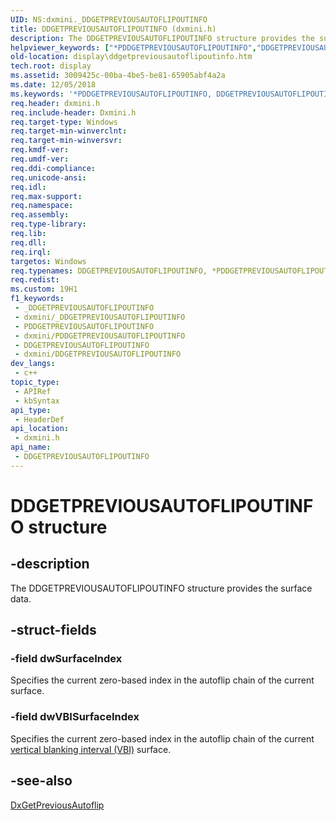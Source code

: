 ```yaml
---
UID: NS:dxmini._DDGETPREVIOUSAUTOFLIPOUTINFO
title: DDGETPREVIOUSAUTOFLIPOUTINFO (dxmini.h)
description: The DDGETPREVIOUSAUTOFLIPOUTINFO structure provides the surface data.
helpviewer_keywords: ["*PDDGETPREVIOUSAUTOFLIPOUTINFO","DDGETPREVIOUSAUTOFLIPOUTINFO","DDGETPREVIOUSAUTOFLIPOUTINFO structure [Display Devices]","PDDGETPREVIOUSAUTOFLIPOUTINFO","PDDGETPREVIOUSAUTOFLIPOUTINFO structure pointer [Display Devices]","Video_Structs_baf54add-b6fa-4f0b-8236-8fe6c0fc95b6.xml","display.ddgetpreviousautoflipoutinfo","dxmini/DDGETPREVIOUSAUTOFLIPOUTINFO","dxmini/PDDGETPREVIOUSAUTOFLIPOUTINFO"]
old-location: display\ddgetpreviousautoflipoutinfo.htm
tech.root: display
ms.assetid: 3009425c-00ba-4be5-be81-65905abf4a2a
ms.date: 12/05/2018
ms.keywords: '*PDDGETPREVIOUSAUTOFLIPOUTINFO, DDGETPREVIOUSAUTOFLIPOUTINFO, DDGETPREVIOUSAUTOFLIPOUTINFO structure [Display Devices], PDDGETPREVIOUSAUTOFLIPOUTINFO, PDDGETPREVIOUSAUTOFLIPOUTINFO structure pointer [Display Devices], Video_Structs_baf54add-b6fa-4f0b-8236-8fe6c0fc95b6.xml, display.ddgetpreviousautoflipoutinfo, dxmini/DDGETPREVIOUSAUTOFLIPOUTINFO, dxmini/PDDGETPREVIOUSAUTOFLIPOUTINFO'
req.header: dxmini.h
req.include-header: Dxmini.h
req.target-type: Windows
req.target-min-winverclnt: 
req.target-min-winversvr: 
req.kmdf-ver: 
req.umdf-ver: 
req.ddi-compliance: 
req.unicode-ansi: 
req.idl: 
req.max-support: 
req.namespace: 
req.assembly: 
req.type-library: 
req.lib: 
req.dll: 
req.irql: 
targetos: Windows
req.typenames: DDGETPREVIOUSAUTOFLIPOUTINFO, *PDDGETPREVIOUSAUTOFLIPOUTINFO
req.redist: 
ms.custom: 19H1
f1_keywords:
 - _DDGETPREVIOUSAUTOFLIPOUTINFO
 - dxmini/_DDGETPREVIOUSAUTOFLIPOUTINFO
 - PDDGETPREVIOUSAUTOFLIPOUTINFO
 - dxmini/PDDGETPREVIOUSAUTOFLIPOUTINFO
 - DDGETPREVIOUSAUTOFLIPOUTINFO
 - dxmini/DDGETPREVIOUSAUTOFLIPOUTINFO
dev_langs:
 - c++
topic_type:
 - APIRef
 - kbSyntax
api_type:
 - HeaderDef
api_location:
 - dxmini.h
api_name:
 - DDGETPREVIOUSAUTOFLIPOUTINFO
---
```


# DDGETPREVIOUSAUTOFLIPOUTINFO structure


## -description

The DDGETPREVIOUSAUTOFLIPOUTINFO structure provides the surface data.

## -struct-fields

### -field dwSurfaceIndex

Specifies the current zero-based index in the autoflip chain of the current surface.

### -field dwVBISurfaceIndex

Specifies the current zero-based index in the autoflip chain of the current <a href="/windows-hardware/drivers/">vertical blanking interval (VBI)</a> surface.

## -see-also

<a href="/windows/desktop/api/dxmini/nc-dxmini-pdx_getpreviousautoflip">DxGetPreviousAutoflip</a>